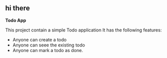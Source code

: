 ## hi there

**Todo App**

This project contain a simple Todo application 
It has the following features:

 - Anyone can create a todo
 - Anyone can seee the existing todo
 - Anyone can mark a todo as done.
